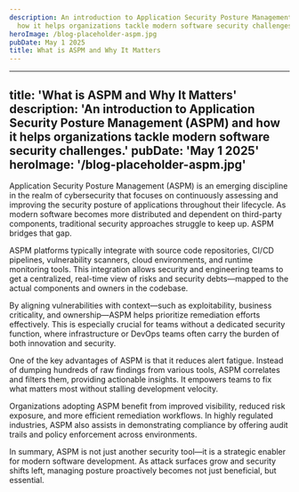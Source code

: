 ```yaml
---
description: An introduction to Application Security Posture Management (ASPM) and
  how it helps organizations tackle modern software security challenges.
heroImage: /blog-placeholder-aspm.jpg
pubDate: May 1 2025
title: What is ASPM and Why It Matters
---
```


---
title: 'What is ASPM and Why It Matters'
description: 'An introduction to Application Security Posture Management (ASPM) and how it helps organizations tackle modern software security challenges.'
pubDate: 'May 1 2025'
heroImage: '/blog-placeholder-aspm.jpg'
---

Application Security Posture Management (ASPM) is an emerging discipline in the realm of cybersecurity that focuses on continuously assessing and improving the security posture of applications throughout their lifecycle. As modern software becomes more distributed and dependent on third-party components, traditional security approaches struggle to keep up. ASPM bridges that gap.

ASPM platforms typically integrate with source code repositories, CI/CD pipelines, vulnerability scanners, cloud environments, and runtime monitoring tools. This integration allows security and engineering teams to get a centralized, real-time view of risks and security debts—mapped to the actual components and owners in the codebase.

By aligning vulnerabilities with context—such as exploitability, business criticality, and ownership—ASPM helps prioritize remediation efforts effectively. This is especially crucial for teams without a dedicated security function, where infrastructure or DevOps teams often carry the burden of both innovation and security.

One of the key advantages of ASPM is that it reduces alert fatigue. Instead of dumping hundreds of raw findings from various tools, ASPM correlates and filters them, providing actionable insights. It empowers teams to fix what matters most without stalling development velocity.

Organizations adopting ASPM benefit from improved visibility, reduced risk exposure, and more efficient remediation workflows. In highly regulated industries, ASPM also assists in demonstrating compliance by offering audit trails and policy enforcement across environments.

In summary, ASPM is not just another security tool—it is a strategic enabler for modern software development. As attack surfaces grow and security shifts left, managing posture proactively becomes not just beneficial, but essential.